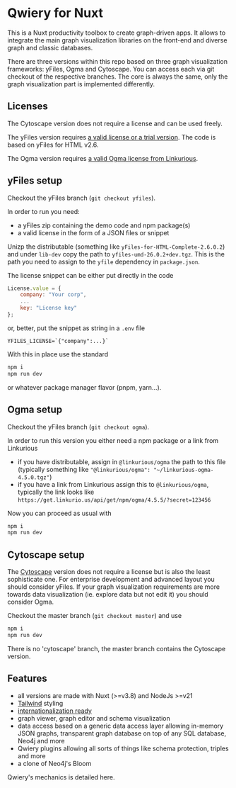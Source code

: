 # Qwiery for Nuxt

This is a Nuxt productivity toolbox to create graph-driven apps. It allows to integrate the main graph visualization libraries on the front-end and diverse graph and classic databases.

There are three versions within this repo based on three graph visualization frameworks: yFiles, Ogma and Cytoscape. You can access each via git checkout of the respective branches. The core is always the same, only the graph visualization part is implemented differently.


## Licenses

The Cytoscape version does not require a license and can be used freely.

The yFiles version requires [a valid license or a trial version](https://www.yworks.com/products/yfiles-for-html). The code is based on yFiles for HTML v2.6.

The Ogma version requires [a valid Ogma license from Linkurious](http://linkurious.com/ogma/).

## yFiles setup

Checkout the yFiles branch (`git checkout yfiles`).

In order to run you need:

- a yFiles zip containing the demo code and npm package(s)
- a valid license in the form of a JSON files or snippet

Unizp the distributable (something like `yFiles-for-HTML-Complete-2.6.0.2`) and under `lib-dev` copy the path to `yfiles-umd-26.0.2+dev.tgz`. This is the path you need to assign to the `yfile` dependency in `package.json`.

The license snippet can be either put directly in the code

```javascript
License.value = {
    company: "Your corp",
    ...
    key: "License key"
};
```
or, better, put the snippet as string in a `.env` file

```text
YFILES_LICENSE=`{"company":...}`
```
With this in place use the standard


```bash
npm i
npm run dev
```
or whatever package manager flavor (pnpm, yarn...). 

## Ogma setup

Checkout the yFiles branch (`git checkout ogma`).

In order to run this version you either need a npm package or a link from Linkurious

- if you have distributable, assign in `@linkurious/ogma` the path to this file (typically something like `"@linkurious/ogma": "~/linkurious-ogma-4.5.0.tgz"`)
- if you have a link from Linkurious assign this to `@linkurious/ogma`, typically the link looks like `https://get.linkurio.us/api/get/npm/ogma/4.5.5/?secret=123456`

Now you can proceed as usual with

```bash
npm i
npm run dev
```

## Cytoscape setup

The [Cytoscape](http://js.cytoscape.org/) version does not require a license but is also the least sophisticate one. For enterprise development and advanced layout you should consider yFiles. If your graph visualization requirements are more towards data visualization (ie. explore data but not edit it) you should consider Ogma. 

Checkout the master branch (`git checkout master`) and use

```bash
npm i
npm run dev
```
There is no 'cytoscape' branch, the master branch contains the Cytoscape version.

## Features

- all versions are made with Nuxt (>=v3.8) and NodeJs >=v21
- [Tailwind](https://tailwindcss.com) styling
- [internationalization ready](https://nuxt.com/modules/i18n)
- graph viewer, graph editor and schema visualization
- data access based on a generic data access layer allowing in-memory JSON graphs, transparent graph database on top of any SQL database, Neo4j and more
- Qwiery plugins allowing all sorts of things like schema protection, triples and more
- a clone of Neo4j's Bloom

Qwiery's mechanics is detailed here.
